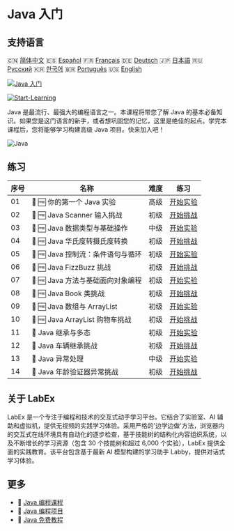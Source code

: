 # Java 入门

## 支持语言

🇨🇳 [简体中文](README_zh.md) 🇪🇸 [Español](README_es.md) 🇫🇷 [Français](README_fr.md) 🇩🇪 [Deutsch](README_de.md) 🇯🇵 [日本語](README_ja.md) 🇷🇺 [Русский](README_ru.md) 🇰🇷 [한국어](README_ko.md) 🇧🇷 [Português](README_pt.md) 🇺🇸 [English](README.md) 

[![Java 入门](https://cover-creator.labex.io/java-for-beginners.png?lang=zh)](https://labex.io/zh/courses/java-for-beginners)

[![Start-Learning](https://img.shields.io/badge/Start-Learning-whitesmoke?style=for-the-badge)](https://labex.io/zh/courses/java-for-beginners)

Java 是最流行、最强大的编程语言之一。本课程将带您了解 Java 的基本必备知识。如果您是这门语言的新手，或者想巩固您的记忆，这里是绝佳的起点。学完本课程后，您将能够学习构建高级 Java 项目。快来加入吧！

![Java](https://img.shields.io/badge/Java-whitesmoke?style=for-the-badge&logo=java)


## 练习

|   序号 | 名称                              | 难度   | 练习                                                                                                                                |
|--------|-----------------------------------|--------|-------------------------------------------------------------------------------------------------------------------------------------|
|     01 | 📖 🆓 你的第一个 Java 实验        | 高级   | <a target='_blank' href='https://labex.io/zh/tutorials/java-your-first-java-lab-411751'>开始实验</a>                                |
|     02 | 🎯 🆓 Java Scanner 输入挑战       | 初级   | <a target='_blank' href='https://labex.io/zh/tutorials/java-java-scanner-input-challenge-413835'>开始挑战</a>                       |
|     03 | 📖 🆓 Java 数据类型与基础操作     | 中级   | <a target='_blank' href='https://labex.io/zh/tutorials/java-java-data-types-and-basic-operations-413744'>开始实验</a>               |
|     04 | 🎯 🆓 Java 华氏度转摄氏度转换     | 初级   | <a target='_blank' href='https://labex.io/zh/tutorials/java-java-fahrenheit-to-celsius-conversion-413851'>开始挑战</a>              |
|     05 | 📖 🆓 Java 控制流：条件语句与循环 | 初级   | <a target='_blank' href='https://labex.io/zh/tutorials/java-java-control-flow-conditionals-and-loops-413751'>开始实验</a>           |
|     06 | 🎯 🆓 Java FizzBuzz 挑战          | 初级   | <a target='_blank' href='https://labex.io/zh/tutorials/java-java-fizzbuzz-challenge-413852'>开始挑战</a>                            |
|     07 | 📖 🆓 Java 方法与基础面向对象编程 | 初级   | <a target='_blank' href='https://labex.io/zh/tutorials/java-java-methods-and-basic-object-oriented-programming-413809'>开始实验</a> |
|     08 | 🎯 🆓 Java Book 类挑战            | 初级   | <a target='_blank' href='https://labex.io/zh/tutorials/java-java-book-class-challenge-413850'>开始挑战</a>                          |
|     09 | 📖 🆓 Java 数组与 ArrayList       | 初级   | <a target='_blank' href='https://labex.io/zh/tutorials/java-java-arrays-and-arraylists-413820'>开始实验</a>                         |
|     10 | 🎯 🆓 Java ArrayList 购物车挑战   | 初级   | <a target='_blank' href='https://labex.io/zh/tutorials/java-java-arraylist-shopping-cart-challenge-413849'>开始挑战</a>             |
|     11 | 📖  Java 继承与多态               | 初级   | <a target='_blank' href='https://labex.io/zh/tutorials/java-java-inheritance-and-polymorphism-413825'>开始实验</a>                  |
|     12 | 🎯  Java 车辆继承挑战             | 初级   | <a target='_blank' href='https://labex.io/zh/tutorials/java-java-vehicle-inheritance-challenge-413854'>开始挑战</a>                 |
|     13 | 📖  Java 异常处理                 | 中级   | <a target='_blank' href='https://labex.io/zh/tutorials/java-java-exception-handling-413830'>开始实验</a>                            |
|     14 | 🎯  Java 年龄验证器异常挑战       | 初级   | <a target='_blank' href='https://labex.io/zh/tutorials/java-java-age-validator-exception-challenge-413848'>开始挑战</a>             |

## 关于 LabEx

LabEx 是一个专注于编程和技术的交互式动手学习平台。它结合了实验室、AI 辅助和虚拟机，提供无视频的实践学习体验。采用严格的'边学边做'方法，浏览器内的交互式在线环境具有自动化的逐步检查，基于技能树的结构化内容组织系统，以及不断增长的学习资源（包含 30 个技能树和超过 6,000 个实验），LabEx 提供全面的实践教育。该平台包含基于最新 AI 模型构建的学习助手 Labby，提供对话式学习体验。

## 更多

- 🔗 [Java 编程课程](https://github.com/labex-labs/awesome-programming-courses)
- 🔗 [Java 编程项目](https://github.com/labex-labs/awesome-programming-projects)
- 🔗 [Java 免费教程](https://github.com/labex-labs/java-free-tutorials)

